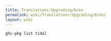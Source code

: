 ```yaml
---
title: Translations:Upgrading/6/en
permalink: wiki/Translations:Upgrading/6/en/
layout: wiki
---
```


    ghc-pkg list tidal

